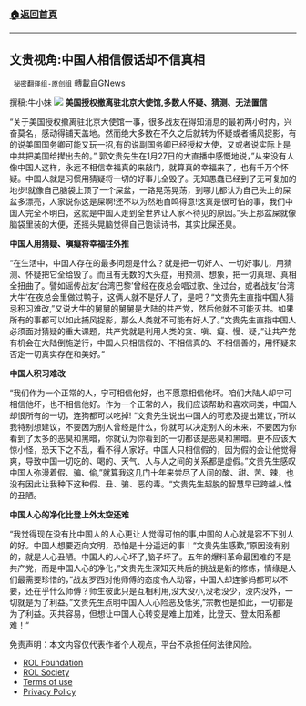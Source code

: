 ###  [:house:返回首頁](https://github.com/ourhimalayas/txt)
---


## 文贵视角:中国人相信假话却不信真相
` 秘密翻译组-原创组` [轉載自GNews](https://gnews.org/zh-hans/1929363/)

撰稿:牛小妹
![](https://assets.gnews.org/wp-content/uploads/2022/01/Image-1.jpg)
**美国授权撤离驻北京大使馆,多数人怀疑、猜测、无法置信**

“关于美国授权撤离驻北京大使馆一事，很多战友在得知消息的最初两小时内，兴奋莫名，感动得铺天盖地。然而绝大多数在不久之后就转为怀疑或者捕风捉影，有的说美国国务卿可能又玩一招,有的说副国务卿已经授权大使，又或者说实际上是中共把美国给撵出去的。” 郭文贵先生在1月27日的大直播中感慨地说，”从来没有人像中国人这样，永远不相信幸福真的来敲门，就算真的幸福来了，也有千万个怀疑。中国人就是习惯用猜疑将一切的好事儿全毁了。无知愚蠢已经到了无可复加的地步!就像自己脑袋上顶了一个屎盆，一路晃荡晃荡，到哪儿都认为自己头上的屎盆多漂亮，人家说你这是屎啊!还不以为然地自鸣得意!这真是很可怕的事，我们中国人完全不明白，这就是中国人走到全世界让人家不待见的原因。”头上那盆屎就像脑袋里装的大便，还摇头晃脑觉得自己饱读诗书，其实比屎还臭。

**中国人用猜疑、嗔癡将幸福往外推**

“在生活中，中国人存在的最多问题是什么？就是把一切好人、一切好事儿，用猜测、怀疑把它全给毁了。而且有无数的大头症，用预测、想象，把一切真理、真相全扭曲了。譬如谣传战友’台湾巴黎’曾经在夜总会唱过歌、坐过台，或者战友’台湾大牛’在夜总会里做过鸭子，这俩人就不是好人了，是吧？“文贵先生直指中国人猜忌积习难改,”又说大牛的舅舅的舅舅是大陆的共产党，然后他就不可能灭共。如果所有的事都可以如此捕风捉影，那么人类就不可能有好人了。”文贵先生直指中国人必须面对猜疑的重大课题，共产党就是利用人类的贪、嗔、癡、慢、疑，”让共产党有机会在大陆倒施逆行，中国人只相信假的、不相信真的、不相信善的，用怀疑来否定一切真实存在和美好。”

**中国人积习难改**

“我们作为一个正常的人，宁可相信他好，也不愿意相信他坏。咱们大陆人却宁可相信他坏，也不相信他好。作为一个正常的人，我们应该帮助和喜欢同类，中国人却恨所有的一切，连狗都可以吃掉! “文贵先生说出中国人的可悲及提出建议，”所以我特别想建议，不要因为别人曾经是什么，你就可以决定别人的未来，不要因为你看到了太多的恶臭和黑暗，你就认为你看到的一切都该是恶臭和黑暗。更不应该大惊小怪，恐天下之不乱，看不得人家好。中国人只相信假的，因为假的会让他觉得爽，导致中国一切吃的、喝的、天气、人与人之间的关系都是虚假。”文贵先生感叹中国人弥漫着假、骗、偷,”就算我这几门十年来尝尽了人间的酸、甜、苦、辣，也没有因此让我种下这种假、丑、骗、恶的毒。“文贵先生超脱的智慧早已跨越人性的丑陋。

**中国人心的净化比登上外太空还难**

“我觉得现在没有比中国人的人心更让人觉得可怕的事,中国的人心就是容不下别人的好。中国人想要迈向文明，恐怕是十分遥远的事！“文贵先生感歎,”原因没有别的，就是人心丑陋。中国人的人心坏了,脑子坏了。五年的爆料革命最困难的不是共产党，而是中国人心的净化，”文贵先生深知灭共后的挑战是新的修练，情缘是人们最需要珍惜的，”战友罗西对他师傅的态度令人动容，中国人却连爹妈都可以不要，还在乎什么师傅？师生彼此只是互相利用,没大没小,没老没少，没内没外，一切就是为了利益。”文贵先生点明中国人人心险恶及低劣,”宗教也是如此，一切都是为了利益。灭共容易，但想让中国人心转变是难上加难，比登天、登太阳系都难！“

 

免责声明：本文内容仅代表作者个人观点，平台不承担任何法律风险。

- [ROL Foundation](https://rolfoundation.org/)
- [ROL Society](https://rolsociety.org/)
- [Terms of use](https://gnews.org/terms-of-use-3/)
- [Privacy Policy](https://gnews.org/privacy-policy/)
